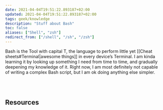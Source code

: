 ```yaml
---
date: 2021-04-04T19:51:22.893187+02:00
updated: 2021-04-04T19:51:22.893187+02:00
tags: geek/knowledge
description: "Stuff about Bash"
toc: false
aliases: ["Shell", "zsh"]
redirect_from: ["/shell", "/sh", "/zsh"]
---
```

Bash is the Tool with capital T, the language to perform little yet [[Cheat sheets#Terminal|awesome things]] in every device’s Terminal. I am kinda learning it by looking up something I need from time to time, and gradually deepening my knowledge of it. Right now, I am most definitely not capable of writing a complex Bash script, but I am ok doing anything else simpler.

<br>
<br>

## Resources
